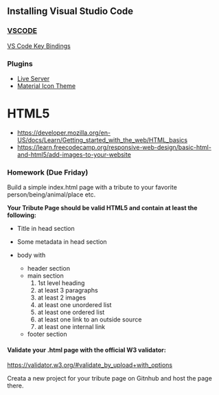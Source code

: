 ## Installing Visual Studio Code

### [VSCODE](https://code.visualstudio.com/)

[VS Code Key Bindings](https://code.visualstudio.com/docs/getstarted/keybindings)

### Plugins

* [Live Server](https://marketplace.visualstudio.com/items?itemName=ritwickdey.LiveServer)
* [Material Icon Theme](https://marketplace.visualstudio.com/items?itemName=PKief.material-icon-theme)

# HTML5

* https://developer.mozilla.org/en-US/docs/Learn/Getting_started_with_the_web/HTML_basics
* https://learn.freecodecamp.org/responsive-web-design/basic-html-and-html5/add-images-to-your-website





### Homework (Due Friday)

Build a simple index.html page with a tribute to your favorite person/being/animal/place etc.

**Your Tribute Page should be valid HTML5 and contain at least the following:**

* Title in head section
* Some metadata in head section

* body with
  * header section
  * main section
    1. 1st level heading
    2. at least 3 paragraphs
    3. at least 2 images
    4. at least one unordered list
    5. at least one ordered list
    6. at least one link to an outside source
    7. at least one internal link
  * footer section

#### Validate your .html page with the official W3 validator:

https://validator.w3.org/#validate_by_upload+with_options

Creata a new project for your tribute page on Gitnhub and host the page there.


